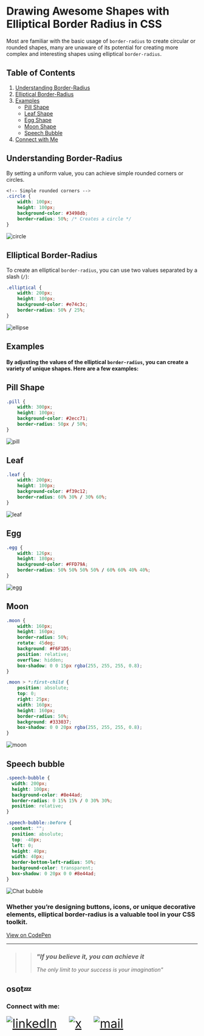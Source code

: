 # Drawing Awesome Shapes with Elliptical Border Radius in CSS

Most are familiar with the basic usage of `border-radius` to create circular or rounded shapes, many are unaware of its potential for creating more complex and interesting shapes using elliptical `border-radius`.

## Table of Contents
1. [Understanding Border-Radius](#understanding-border-radius)
2. [Elliptical Border-Radius](#elliptical-border-radius)
3. [Examples](#examples)
    - [Pill Shape](#pill-shape)
    - [Leaf Shape](#leaf)
    - [Egg Shape](#egg)
    - [Moon Shape](#moon)
    - [Speech Bubble](#speech-bubble)
4. [Connect with Me](#connect-with-me)

## Understanding Border-Radius

By setting a uniform value, you can achieve simple rounded corners or circles.



<span class="even-columns">

```css
<!-- Simple rounded corners -->
.circle {
    width: 100px;
    height: 100px;
    background-color: #3498db;
    border-radius: 50%; /* Creates a circle */
}
```
<img src="./assets/circle.png" alt="circle">
</span>

## Elliptical Border-Radius

 To create an elliptical `border-radius`, you can use two values separated by a slash (`/`):

<span class="even-columns">

```css
.elliptical {
    width: 200px;
    height: 100px;
    background-color: #e74c3c;
    border-radius: 50% / 25%;
}
```
<img src="./assets/ellipse.png" alt="ellipse">
</span>


## Examples
#### By adjusting the values of the elliptical `border-radius`, you can create a variety of unique shapes. Here are a few examples:

## Pill Shape

<span class="even-columns">

```css
.pill {
    width: 300px;
    height: 100px;
    background-color: #2ecc71;
    border-radius: 50px / 50%;
}
```
<img src="./assets/pill.png" alt="pill">
</span>

## Leaf 

<span class="even-columns">

```css
.leaf {
    width: 200px;
    height: 100px;
    background-color: #f39c12;
    border-radius: 60% 30% / 30% 60%;
}
```
<img src="./assets/leaf.png" alt="leaf">
</span>

## Egg 

<span class="even-columns">

```css
.egg {
    width: 126px;
    height: 180px;
    background-color: #FFD79A;
    border-radius: 50% 50% 50% 50% / 60% 60% 40% 40%;
}
```
<img src="./assets/egg.png" alt="egg">
</span>

## Moon 

<span class="even-columns">


```css
.moon {
    width: 160px;
    height: 160px;
    border-radius: 50%;
    rotate: 45deg;
    background: #F6F1D5;
    position: relative;
    overflow: hidden;
    box-shadow: 0 0 15px rgba(255, 255, 255, 0.8);
}

.moon > *:first-child {
    position: absolute;
    top: 0;
    right: 25px;
    width: 160px;
    height: 160px;
    border-radius: 50%;
    background: #333037; 
    box-shadow: 0 0 20px rgba(255, 255, 255, 0.8);  
}
```
<img src="./assets/moon.png" alt="moon">
</span>

## Speech bubble 

<span>


```css
.speech-bubble {
  width: 200px;
  height: 100px;
  background-color: #8e44ad;
  border-radius: 0 15% 15% / 0 30% 30%;
  position: relative;
}

.speech-bubble::before {
  content: "";
  position: absolute;
  top: -40px;
  left: 0;
  height: 40px;
  width: 40px;
  border-bottom-left-radius: 50%;
  background-color: transparent;
  box-shadow: 0 20px 0 0 #8e44ad;
}


```
<img src="./assets/chat-bubble.png" alt="Chat bubble">
</span>


### Whether you’re designing buttons, icons, or unique decorative elements, elliptical border-radius is a valuable tool in your CSS toolkit.

[View on CodePen](https://codepen.io/johndoe/pen/abc123)

---
> > ### ***"If you believe it, you can achieve it***
> > *The only limit to your success is your imagination"*



**osot💤**
---

### Connect with me:

<span style="font-size: 2rem; display: flex; gap: 2rem;">

  <a class="social-link" href="https://www.linkedin.com/in/ayo-osota/">
  <img src="./assets/linkedIn.svg" alt="linkedIn">
  </a>

  <a class="social-link" href="https://x.com/ayo_osota/">
  <img src="./assets/x.svg" alt="x">
  </a>

  <a class="social-link" href="mailto:osotaayomikun@gmail.com">
  <img src="./assets/mail.svg" alt="mail">
  </a>
</span>